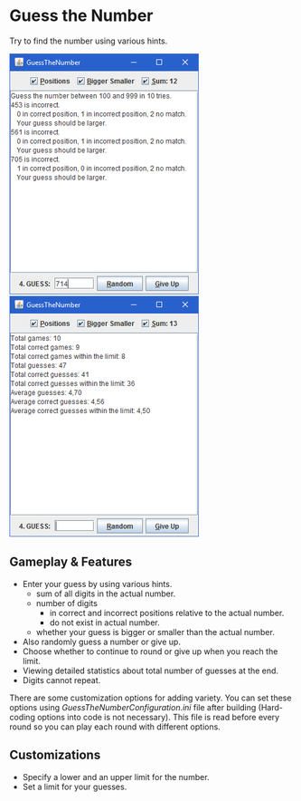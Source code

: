 # Guess the Number

Try to find the number using various hints.

![main](screenshots/main.bmp) ![statistics](screenshots/statistics.bmp)

## Gameplay & Features

* Enter your guess by using various hints.
  * sum of all digits in the actual number.
  * number of digits
    * in correct and incorrect positions relative to the actual number.
    * do not exist in actual number.
  * whether your guess is bigger or smaller than the actual number.
* Also randomly guess a number or give up.
* Choose whether to continue to round or give up when you reach the limit.
* Viewing detailed statistics about total number of guesses at the end.
* Digits cannot repeat.

There are some customization options for adding variety.
You can set these options using _GuessTheNumberConfiguration.ini_ file after building
(Hard-coding options into code is not necessary).
This file is read before every round so you can play each round with different options.

## Customizations

* Specify a lower and an upper limit for the number.
* Set a limit for your guesses.